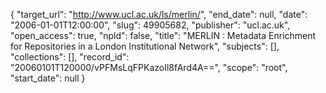 {
  "target_url": "http://www.ucl.ac.uk/ls/merlin/", 
  "end_date": null, 
  "date": "2006-01-01T12:00:00", 
  "slug": 49905682, 
  "publisher": "ucl.ac.uk", 
  "open_access": true, 
  "npld": false, 
  "title": "MERLIN : Metadata Enrichment for Repositories in a London Institutional Network", 
  "subjects": [], 
  "collections": [], 
  "record_id": "20060101T120000/vPFMsLqFPKazoIl8fArd4A==", 
  "scope": "root", 
  "start_date": null
}

